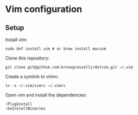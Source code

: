 # Vim configuration

## Setup

Install vim:

```shell
sudo dnf install vim # or brew install macvim
```

Clone this repository:
```shell
git clone git@github.com:brunograsselli/dotvim.git ~/.vim
```

Create a symlink to vimrc:
```shell
ln -s ~/.vim/vimrc ~/.vimrc
```

Open vim and install the dependencies:
```shell
:PlugInstall
:GoInstallBinaries
```
